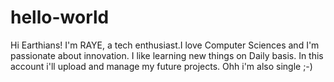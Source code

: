 # hello-world
Hi Earthians!
I'm RAYE, a tech enthusiast.I love Computer Sciences and I'm passionate about innovation. I like learning new things on Daily basis. 
In this account i'll upload and manage my future projects. Ohh i'm also single ;-)
